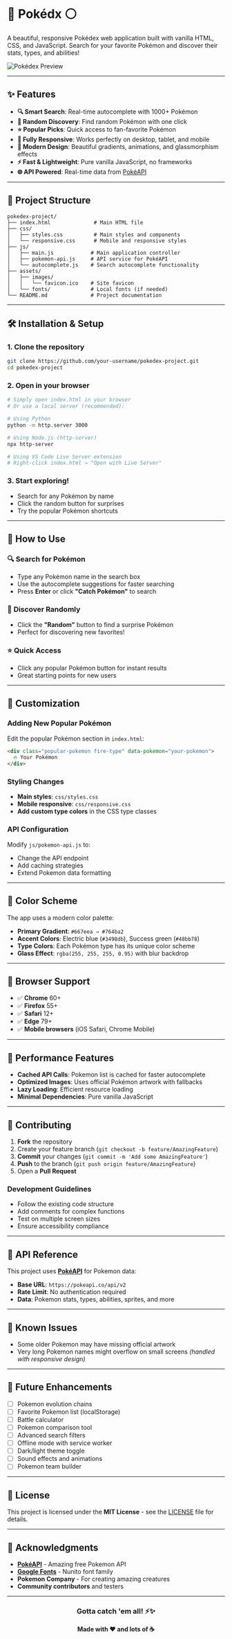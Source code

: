 # 🔴 Pokédx ⚪

A beautiful, responsive Pokédex web application built with vanilla HTML, CSS, and JavaScript. Search for your favorite Pokémon and discover their stats, types, and abilities!

![Pokédex Preview](https://via.placeholder.com/800x400/667eea/ffffff?text=Pok%C3%A9dex+App+Screenshot)

---

## ✨ Features

- **🔍 Smart Search**: Real-time autocomplete with 1000+ Pokémon
- **🎲 Random Discovery**: Find random Pokémon with one click  
- **⭐ Popular Picks**: Quick access to fan-favorite Pokémon
- **📱 Fully Responsive**: Works perfectly on desktop, tablet, and mobile
- **🎨 Modern Design**: Beautiful gradients, animations, and glassmorphism effects
- **⚡ Fast & Lightweight**: Pure vanilla JavaScript, no frameworks
- **🌐 API Powered**: Real-time data from [PokéAPI](https://pokeapi.co/)

---

## 📁 Project Structure

```
pokedex-project/
├── index.html              # Main HTML file
├── css/
│   ├── styles.css          # Main styles and components  
│   └── responsive.css      # Mobile and responsive styles
├── js/
│   ├── main.js            # Main application controller
│   ├── pokemon-api.js     # API service for PokéAPI
│   └── autocomplete.js    # Search autocomplete functionality
├── assets/
│   ├── images/
│   │   └── favicon.ico    # Site favicon
│   └── fonts/             # Local fonts (if needed)
└── README.md              # Project documentation
```

---

## 🛠️ Installation & Setup

### 1. **Clone the repository**
```bash
git clone https://github.com/your-username/pokedex-project.git
cd pokedex-project
```

### 2. **Open in your browser**
```bash
# Simply open index.html in your browser
# Or use a local server (recommended):

# Using Python
python -m http.server 3000

# Using Node.js (http-server) 
npx http-server

# Using VS Code Live Server extension
# Right-click index.html → "Open with Live Server"
```

### 3. **Start exploring!** 
- Search for any Pokémon by name
- Click the random button for surprises  
- Try the popular Pokémon shortcuts

---

## 🎯 How to Use

### 🔍 **Search for Pokémon**
- Type any Pokémon name in the search box
- Use the autocomplete suggestions for faster searching
- Press **Enter** or click **"Catch Pokémon"** to search

### 🎲 **Discover Randomly** 
- Click the **"Random"** button to find a surprise Pokémon
- Perfect for discovering new favorites!

### ⭐ **Quick Access**
- Click any popular Pokémon button for instant results
- Great starting points for new users

---

## 🔧 Customization

### **Adding New Popular Pokémon**
Edit the popular Pokémon section in `index.html`:
```html
<div class="popular-pokemon fire-type" data-pokemon="your-pokemon">
  🔥 Your Pokémon
</div>
```

### **Styling Changes**
- **Main styles**: `css/styles.css`
- **Mobile responsive**: `css/responsive.css` 
- **Add custom type colors** in the CSS type classes

### **API Configuration**
Modify `js/pokemon-api.js` to:
- Change the API endpoint
- Add caching strategies
- Extend Pokemon data formatting

---

## 🎨 Color Scheme

The app uses a modern color palette:
- **Primary Gradient**: `#667eea → #764ba2`
- **Accent Colors**: Electric blue (`#3498db`), Success green (`#48bb78`)
- **Type Colors**: Each Pokémon type has its unique color scheme
- **Glass Effect**: `rgba(255, 255, 255, 0.95)` with blur backdrop

---

## 📱 Browser Support

- ✅ **Chrome** 60+
- ✅ **Firefox** 55+  
- ✅ **Safari** 12+
- ✅ **Edge** 79+
- ✅ **Mobile browsers** (iOS Safari, Chrome Mobile)

---

## 🚀 Performance Features

- **Cached API Calls**: Pokemon list is cached for faster autocomplete
- **Optimized Images**: Uses official Pokémon artwork with fallbacks  
- **Lazy Loading**: Efficient resource loading
- **Minimal Dependencies**: Pure vanilla JavaScript

---

## 🤝 Contributing

1. **Fork** the repository
2. Create your feature branch (`git checkout -b feature/AmazingFeature`)
3. **Commit** your changes (`git commit -m 'Add some AmazingFeature'`)
4. **Push** to the branch (`git push origin feature/AmazingFeature`) 
5. Open a **Pull Request**

### Development Guidelines
- Follow the existing code structure
- Add comments for complex functions
- Test on multiple screen sizes
- Ensure accessibility compliance

---

## 📝 API Reference

This project uses [**PokéAPI**](https://pokeapi.co/) for Pokemon data:
- **Base URL**: `https://pokeapi.co/api/v2`
- **Rate Limit**: No authentication required
- **Data**: Pokemon stats, types, abilities, sprites, and more

---

## 🐛 Known Issues

- Some older Pokemon may have missing official artwork
- Very long Pokemon names might overflow on small screens *(handled with responsive design)*

---

## 🔮 Future Enhancements

- [ ] Pokemon evolution chains
- [ ] Favorite Pokemon list (localStorage)
- [ ] Battle calculator  
- [ ] Pokemon comparison tool
- [ ] Advanced search filters
- [ ] Offline mode with service worker
- [ ] Dark/light theme toggle
- [ ] Sound effects and animations
- [ ] Pokemon team builder

---

## 📄 License

This project is licensed under the **MIT License** - see the [LICENSE](LICENSE) file for details.

---

## 👏 Acknowledgments

- [**PokéAPI**](https://pokeapi.co/) - Amazing free Pokemon API
- [**Google Fonts**](https://fonts.google.com/) - Nunito font family
- **Pokemon Company** - For creating amazing creatures
- **Community contributors** and testers

---

<div align="center">

### **Gotta catch 'em all!** ⚡✨

**Made with ❤️ and lots of ☕**



</div>